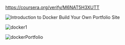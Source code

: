 https://coursera.org/verify/M6NAT5H3XUTT

![Introduction to Docker Build Your Own Portfolio Site](https://user-images.githubusercontent.com/36702039/209714065-83bbcd14-a5e8-4a76-bc00-4228e7d1e840.png)

![docker1](https://user-images.githubusercontent.com/36702039/209714246-4bcc98d8-9980-4573-b92f-d37d87ba187d.png)

![dockerPortfolio](https://user-images.githubusercontent.com/36702039/209714300-b99bef19-68f1-489d-a005-04faca4d922e.png)


